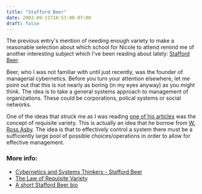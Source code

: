 ```yaml
---
title: "Stafford Beer"
date: 2003-09-11T16:53:00-07:00
draft: false
---
```

The previous entry's mention of needing enough variety to make a reasonable selection about which school for Nicole to attend remind me of another interesting subject which I've been reading about lately: [Stafford Beer](https://www.wikiwand.com/en/Stafford_Beer).

Beer, who I was not familiar with until just recently, was the founder of managerial cybernetics. Before you turn your attention elsewhere, let me point out that this is not nearly as boring (in my eyes anyway) as you might think. The idea is to take a general systems approach to management of organizations. These could be corporations, polical systems or social networks. 

One of the ideas that struck me as I was reading [one of his articles](https://archive.org/details/World_in_torment-Stafford_Beer) was the concept of requisite variety. This is actually an idea that he borrow from [W. Ross Asby](http://pespmc1.vub.ac.be/REQVAR.html). The idea is that to effectively control a system there must be a sufficiently large pool of possible choices/operations in order to allow for effective management.

### More info:
* [Cybernetics and Systems Thinkers - Stafford Beer](http://pespmc1.vub.ac.be/CSTHINK.html#Beer)
* [The Law of Requisite Variety](http://pespmc1.vub.ac.be/REQVAR.html)   
* [A short Stafford Beer bio](https://web.archive.org/web/20031024225714/http://www.isss.org/lumBeer.htm)
